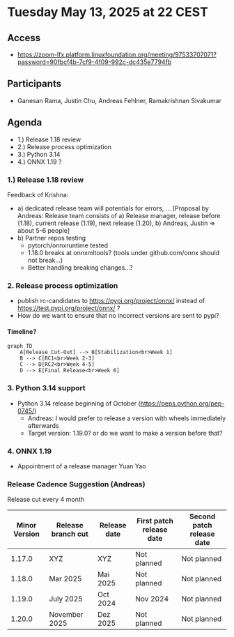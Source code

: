 # Tuesday May 13, 2025 at 22 CEST

## Access
* https://zoom-lfx.platform.linuxfoundation.org/meeting/97533707071?password=90fbcf4b-7cf9-4f09-992c-dc435e7794fb

## Participants
* Ganesan Rama, Justin Chu, Andreas Fehlner, Ramakrishnan Sivakumar

## Agenda
* 1.) Release 1.18 review
* 2.) Release process optimization
* 3.) Python 3.14
* 4.) ONNX 1.19 ? 

### 1.) Release 1.18 review ###
Feedback of Krishna:
* a) dedicated release team will potentials for errors, ... [Proposal by Andreas: Release team consists of a) Release manager, release before (1.18), current release (1.19), next release (1.20), b) Andreas, Justin => about 5-6 people] 
* b) Partner repos testing
    * pytorch/onnxruntime tested
    * 1.18.0 breaks at onnxmltools? (tools under github.com/onnx should not break...)
    * Better handling breaking changes...?

### 2. Release process optimization ###
* publish rc-candidates to https://pypi.org/project/onnx/ instead of https://test.pypi.org/project/onnx/ ?
* How do we want to ensure that no incorrect versions are sent to pypi?

#### Timeline?
```mermaid
graph TD
    A[Release Cut-Out] --> B[Stabilization<br>Week 1]
    B --> C[RC1<br>Week 2-3]
    C --> D[RC2<br>Week 4-5]
    D --> E[Final Release<br>Week 6]
 ```

### 3. Python 3.14 support ###
* Python 3.14 release beginning of October (https://peps.python.org/pep-0745/) 
  * Andreas: I would prefer to release a version with wheels immediately afterwards
  * Target version: 1.19.0? or do we want to make a version before that?

### 4. ONNX 1.19 ##
* Appointment of a release manager Yuan Yao

### Release Cadence Suggestion (Andreas) ###

Release cut every 4 month

| Minor Version | Release branch cut | Release date | First patch release date | Second patch release date|
| --- | --- | --- | --- | --- |
| 1.17.0 | XYZ | XYZ | Not planned | Not planned |
| 1.18.0 | Mar 2025 | Mai 2025 | Not planned | Not planned |
| 1.19.0 | July 2025 | Oct 2024 | Nov 2024 |  Not planned |
| 1.20.0 | November 2025 | Dez 2025 | Not planned | Not planned |
